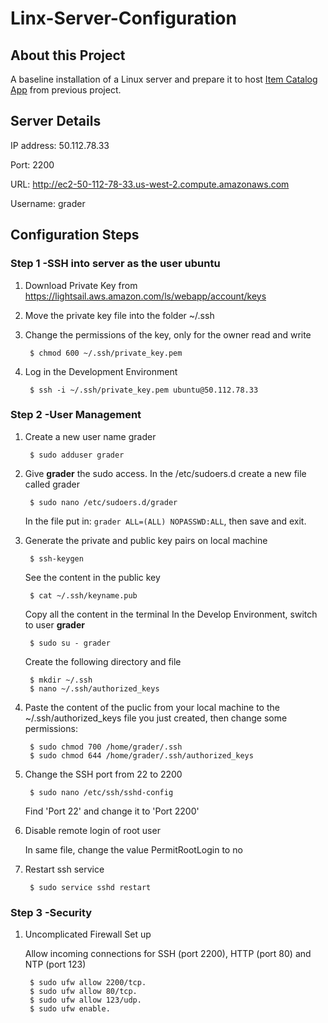 # Linx-Server-Configuration
## About this Project

A baseline installation of a Linux server and prepare it to host [Item Catalog App](https://github.com/Fyzeey/FSWD-Project-4-Item-Catalog) from previous project.

## Server Details

IP address: 50.112.78.33

Port: 2200

URL: http://ec2-50-112-78-33.us-west-2.compute.amazonaws.com

Username: grader

## Configuration Steps
### Step 1 -SSH into server as the user ubuntu

1. Download Private Key from https://lightsail.aws.amazon.com/ls/webapp/account/keys  
2. Move the private key file into the folder ~/.ssh 	
3. Change the permissions of the key, only for the owner read and write

		$ chmod 600 ~/.ssh/private_key.pem
		
4. Log in the Development Environment

		$ ssh -i ~/.ssh/private_key.pem ubuntu@50.112.78.33

### Step 2 -User Management

1. Create a new user name grader

		$ sudo adduser grader

2. Give **grader** the sudo access. In the /etc/sudoers.d create a new file called grader
		
		$ sudo nano /etc/sudoers.d/grader        
		
	In the file put in:  `grader ALL=(ALL) NOPASSWD:ALL`, then save and exit.

3. Generate the private and public key pairs on local machine 

		$ ssh-keygen
		
	See the content in the public key
	
		$ cat ~/.ssh/keyname.pub
	
	Copy all the content in the terminal
	In the Develop Environment, switch to user **grader** 
	
		$ sudo su - grader
	
	Create the following directory and file
	
		$ mkdir ~/.ssh
		$ nano ~/.ssh/authorized_keys
		
4. Paste the content of the puclic from your local machine to the ~/.ssh/authorized_keys file you just created, then change some permissions:

		$ sudo chmod 700 /home/grader/.ssh
		$ sudo chmod 644 /home/grader/.ssh/authorized_keys
		
5. Change the SSH port from 22 to 2200

		$ sudo nano /etc/ssh/sshd-config
		
	Find 'Port 22' and change it to 'Port 2200'
		
6. Disable remote login of root user

	In same file, change the value PermitRootLogin to no
		
7. Restart ssh service
	
		$ sudo service sshd restart

### Step 3 -Security

1. Uncomplicated Firewall Set up
	
	Allow incoming connections for SSH (port 2200), HTTP (port 80) and  NTP (port 123)
	
		$ sudo ufw allow 2200/tcp.
		$ sudo ufw allow 80/tcp.
		$ sudo ufw allow 123/udp.
		$ sudo ufw enable.

   


		
		
